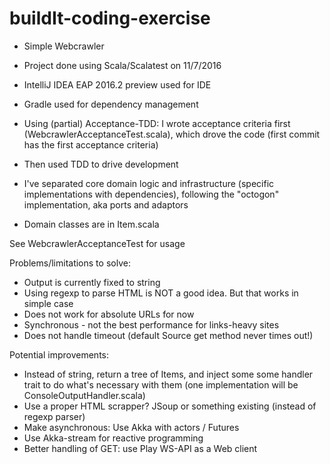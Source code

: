 # buildIt-coding-exercise

* Simple Webcrawler
* Project done using Scala/Scalatest on 11/7/2016
* IntelliJ IDEA EAP 2016.2 preview used for IDE
* Gradle used for dependency management

* Using (partial) Acceptance-TDD: I wrote acceptance criteria first (WebcrawlerAcceptanceTest.scala), which drove the code (first commit has the first acceptance criteria)
* Then used TDD to drive development
* I've separated core domain logic and infrastructure (specific implementations with dependencies), following the "octogon" implementation, aka ports and adaptors
* Domain classes are in Item.scala

See WebcrawlerAcceptanceTest for usage

Problems/limitations to solve:
* Output is currently fixed to string
* Using regexp to parse HTML is NOT a good idea. But that works in simple case
* Does not work for absolute URLs for now
* Synchronous - not the best performance for links-heavy sites
* Does not handle timeout (default Source get method never times out!)

Potential improvements:
* Instead of string, return a tree of Items, and inject some some handler trait to do what's necessary with them (one implementation will be ConsoleOutputHandler.scala)
* Use a proper HTML scrapper? JSoup or something existing (instead of regexp parser)
* Make asynchronous: Use Akka with actors / Futures
* Use Akka-stream for reactive programming
* Better handling of GET: use Play WS-API as a Web client